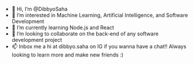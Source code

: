 - 👋 Hi, I’m @DibbyoSaha
- 👀 I’m interested in Machine Learning, Artificial Intelligence, and Software Development
- 🌱 I’m currently learning Node.js and React
- 💞️ I’m looking to collaborate on the back-end of any software development project
- 📫 Inbox me a hi at dibbyo.saha on IG if you wanna have a chat!! Always looking to learn more and make new friends :)

<!---
DibbyoSaha/DibbyoSaha is a ✨ special ✨ repository because its `README.md` (this file) appears on your GitHub profile.
You can click the Preview link to take a look at your changes.
--->
